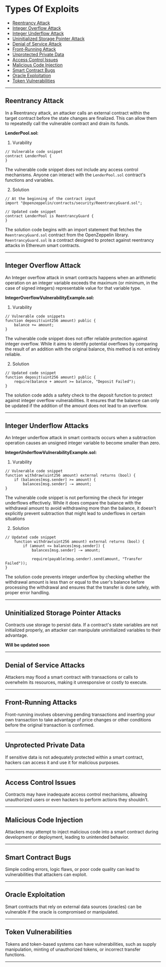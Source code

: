 # Types Of Exploits

- [Reentrancy Attack](#reentrancy-attack)
- [Integer Overflow Attack](#integer-overflow-attack)
- [Integer Underflow Attack](#integer-underflow-attack)
- [Uninitialized Storage Pointer Attack](#uninitialized-storage-pointer-attack)
- [Denial of Service Attack](#denial-of-service-attack)
- [Front-Running Attack](#front-running-attack)
- [Unprotected Private Data](#unprotected-private-data)
- [Access Control Issues](#access-control-issues)
- [Malicious Code Injection](#malicious-code-injection)
- [Smart Contract Bugs](#smart-contract-bugs)
- [Oracle Exploitation](#oracle-exploitation)
- [Token Vulnerabilities](#token-vulnerabilities)

---

## Reentrancy Attack

In a Reentrancy attack, an attacker calls an external contract within the target contract before the state changes are finalized. This can allow them to repeatedly call the vulnerable contract and drain its funds.

**LenderPool.sol:**

1. Vurability

```solidity
// Vulnerable code snippet
contract LenderPool {    
}
```

The vulnerable code snippet does not include any access control mechanisms. Anyone can interact with the `LenderPool.sol` contract's functions and variables.

2. Solution 

```solidity
// At the beginning of the contract input
import "@openzeppelin/contracts/security/ReentrancyGuard.sol";

// Updated code snippet
contract LenderPool is ReentrancyGuard {       
}
```

The solution code begins with an import statement that fetches the `ReentrancyGuard.sol` contract from the OpenZeppelin library. `ReentrancyGuard.sol` is a contract designed to protect against reentrancy attacks in Ethereum smart contracts.

---

## Integer Overflow Attack

An Integer overflow attack in smart contracts happens when an arithmetic operation on an integer variable exceeds the maximum (or minimum, in the case of signed integers) representable value for that variable type.

**IntegerOverflowVulnerabilityExample.sol:**

1. Vurability

```solidity
// Vulnerable code snippets
function deposit(uint256 amount) public {
    balance += amount;
}
```

The vulnerable code snippet does not offer reliable protection against integer overflow. While it aims to identify potential overflows by comparing the result of an addition with the original balance, this method is not entirely reliable.

2. Solution 

```solidity
// Updated code snippet 
function deposit(uint256 amount) public {
    require(balance + amount >= balance, "Deposit Failed");
}
```

The solution code adds a safety check to the deposit function to protect against integer overflow vulnerabilities. It ensures that the balance can only be updated if the addition of the amount does not lead to an overflow.

---

## Integer Underflow Attacks

An Integer underflow attack in smart contracts occurs when a subtraction operation causes an unsigned integer variable to become smaller than zero.

**IntegerUnderflowVulnerabilityExample.sol:**

1. Vurability

```solidity
// Vulnerable code snippet
function withdraw(uint256 amount) external returns (bool) {
    if (balances[msg.sender] >= amount) {
        balances[msg.sender] -= amount;
}
```

The vulnerable code snippet is not performing the check for integer underflows effectively. While it does compare the balance with the withdrawal amount to avoid withdrawing more than the balance, it doesn't explicitly prevent subtraction that might lead to underflows in certain situations

2. Solution 

```solidity
// Updated code snippet 
    function withdraw(uint256 amount) external returns (bool) {
        if (amount <= balances[msg.sender]) {
            balances[msg.sender] -= amount;

            require(payable(msg.sender).send(amount, "Transfer Failed"));
}
```

The solution code prevents integer underflow by checking whether the withdrawal amount is less than or equal to the user's balance before processing the withdrawal and ensures that the transfer is done safely, with proper error handling.

---

## Uninitialized Storage Pointer Attacks

Contracts use storage to persist data. If a contract's state variables are not initialized properly, an attacker can manipulate uninitialized variables to their advantage.

**Will be updated soon**

---

## Denial of Service Attacks

Attackers may flood a smart contract with transactions or calls to overwhelm its resources, making it unresponsive or costly to execute.

---

## Front-Running Attacks

Front-running involves observing pending transactions and inserting your own transaction to take advantage of price changes or other conditions before the original transaction is confirmed.

---

## Unprotected Private Data 

If sensitive data is not adequately protected within a smart contract, hackers can access it and use it for malicious purposes.

---

## Access Control Issues 

Contracts may have inadequate access control mechanisms, allowing unauthorized users or even hackers to perform actions they shouldn't.

---

## Malicious Code Injection 

Attackers may attempt to inject malicious code into a smart contract during development or deployment, leading to unintended behavior.

---

## Smart Contract Bugs 

Simple coding errors, logic flaws, or poor code quality can lead to vulnerabilities that attackers can exploit.

--- 

## Oracle Exploitation

Smart contracts that rely on external data sources (oracles) can be vulnerable if the oracle is compromised or manipulated.

---

## Token Vulnerabilities 

Tokens and token-based systems can have vulnerabilities, such as supply manipulation, minting of unauthorized tokens, or incorrect transfer functions.

---
